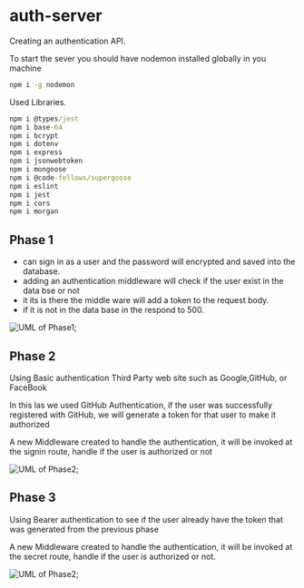 # auth-server

Creating an authentication API.

To start the sever you should have nodemon installed globally in you machine

```cmd
npm i -g nodemon
```

Used Libraries.

```cmd
npm i @types/jest
npm i base-64
npm i bcrypt
npm i dotenv
npm i express
npm i jsonwebtoken
npm i mongoose
npm i @code-fellows/supergoose
npm i eslint
npm i jest
npm i cors
npm i morgan
```

## Phase 1

- can sign in as a user and the password will encrypted and saved into the database.
- adding an authentication middleware will check if the user exist in the data bse or not
- it its is there the middle ware will add a token to the request body.
- if it is not in the data base in the respond to 500.

![UML of Phase1](../assets/Ph1);

## Phase 2

Using Basic authentication Third Party web site such as Google,GitHub, or FaceBook

In this las we used GitHub Authentication, if the user was successfully registered with GitHub, we will generate a token for that user to make it authorized

A new Middleware created to handle the authentication, it will be invoked at the signin route, handle if the user is authorized or not

![UML of Phase2](../assets/Ph2);

## Phase 3

Using Bearer authentication to see if the user already have the token that was generated from the previous phase

A new Middleware created to handle the authentication, it will be invoked at the secret route, handle if the user is authorized or not.

![UML of Phase2](../assets/Ph3);
